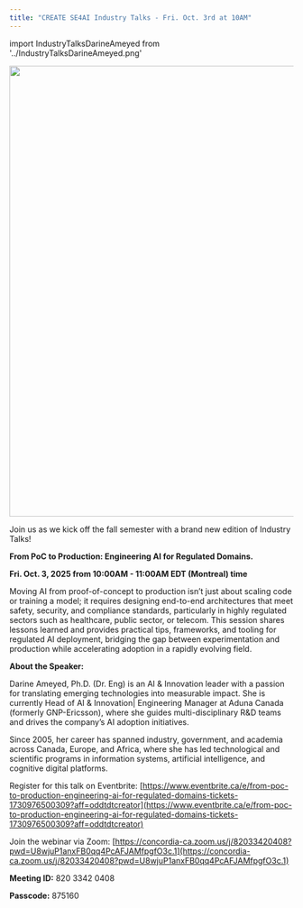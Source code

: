 ```yaml
---
title: "CREATE SE4AI Industry Talks - Fri. Oct. 3rd at 10AM"
---
```


import IndustryTalksDarineAmeyed from '../IndustryTalksDarineAmeyed.png'


<p class="Trainee_Talk"><img src={IndustryTalksDarineAmeyed} width="800"/></p>


Join us as we kick off the fall semester with a brand new edition of Industry Talks!


**From PoC to Production: Engineering AI for Regulated Domains.**


**Fri. Oct. 3, 2025 from 10:00AM - 11:00AM EDT (Montreal) time**



Moving AI from proof-of-concept to production isn’t just about scaling code or training a model; it requires designing end-to-end architectures that meet safety, security, and compliance standards, particularly in highly regulated sectors such as healthcare, public sector, or telecom. This session shares lessons learned and provides practical tips, frameworks, and tooling for regulated AI deployment, bridging the gap between experimentation and production while accelerating adoption in a rapidly evolving field.


**About the Speaker:**

Darine Ameyed, Ph.D. (Dr. Eng) is an AI & Innovation leader with a passion for translating emerging technologies into measurable impact. She is currently Head of AI & Innovation| Engineering Manager at Aduna Canada (formerly GNP-Ericsson), where she guides multi-disciplinary R&D teams and drives the company’s AI adoption initiatives.

Since 2005, her career has spanned industry, government, and academia across Canada, Europe, and Africa, where she has led technological and scientific programs in information systems, artificial intelligence, and cognitive digital platforms.



Register for this talk on Eventbrite: [https://www.eventbrite.ca/e/from-poc-to-production-engineering-ai-for-regulated-domains-tickets-1730976500309?aff=oddtdtcreator](https://www.eventbrite.ca/e/from-poc-to-production-engineering-ai-for-regulated-domains-tickets-1730976500309?aff=oddtdtcreator)

Join the webinar via Zoom: [https://concordia-ca.zoom.us/j/82033420408?pwd=U8wjuP1anxFB0qq4PcAFJAMfpgfO3c.1](https://concordia-ca.zoom.us/j/82033420408?pwd=U8wjuP1anxFB0qq4PcAFJAMfpgfO3c.1)



**Meeting ID:** 820 3342 0408

**Passcode:** 875160
